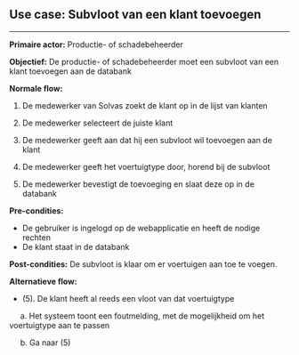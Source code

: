 ## Use case: Subvloot van een klant toevoegen
---

**Primaire actor:** Productie- of schadebeheerder

**Objectief:** De productie- of schadebeheerder moet een subvloot van een klant toevoegen aan de databank

**Normale flow:**

1. De medewerker van Solvas zoekt de klant op in de lijst van klanten

2. De medewerker selecteert de juiste klant

3. De medewerker geeft aan dat hij een subvloot wil toevoegen aan de klant

4. De medewerker geeft het voertuigtype door, horend bij de subvloot

5. De medewerker bevestigt de toevoeging en slaat deze op in de databank


**Pre-condities:**
- De gebruiker is ingelogd op de webapplicatie en heeft de nodige rechten
- De klant staat in de databank

**Post-condities:**
De subvloot is klaar om er voertuigen aan toe te voegen.

**Alternatieve flow:**
* (5). De klant heeft al reeds een vloot van dat voertuigtype

&nbsp;&nbsp;&nbsp;&nbsp; a. Het systeem toont een foutmelding, met de mogelijkheid om het voertuigtype aan te passen

&nbsp;&nbsp;&nbsp;&nbsp; b. Ga naar (5)
